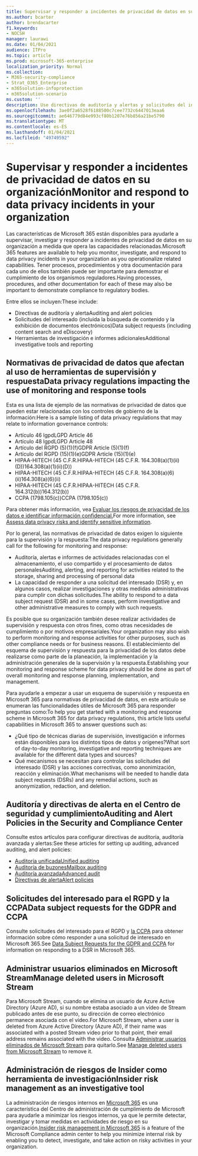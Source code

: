 ```yaml
---
title: Supervisar y responder a incidentes de privacidad de datos en su organización
ms.author: bcarter
author: brendacarter
f1.keywords:
- NOCSH
manager: laurawi
ms.date: 01/04/2021
audience: ITPro
ms.topic: article
ms.prod: microsoft-365-enterprise
localization_priority: Normal
ms.collection:
- M365-security-compliance
- Strat_O365_Enterprise
- m365solution-infoprotection
- m365solution-scenario
ms.custom: ''
description: Use directivas de auditoría y alertas y solicitudes del interesado para supervisar y responder a incidentes de datos personales.
ms.openlocfilehash: 3ae0f2a6528f6188500c7cee7732c6447013eaa6
ms.sourcegitcommit: ae646779d84e993cf80b1207e76b856a21be5790
ms.translationtype: MT
ms.contentlocale: es-ES
ms.lasthandoff: 01/04/2021
ms.locfileid: "49749592"
---
```

# <a name="monitor-and-respond-to-data-privacy-incidents-in-your-organization"></a><span data-ttu-id="6c677-103">Supervisar y responder a incidentes de privacidad de datos en su organización</span><span class="sxs-lookup"><span data-stu-id="6c677-103">Monitor and respond to data privacy incidents in your organization</span></span>

<span data-ttu-id="6c677-104">Las características de Microsoft 365 están disponibles para ayudarle a supervisar, investigar y responder a incidentes de privacidad de datos en su organización a medida que opera las capacidades relacionadas.</span><span class="sxs-lookup"><span data-stu-id="6c677-104">Microsoft 365 features are available to help you monitor, investigate, and respond to data privacy incidents in your organization as you operationalize related capabilities.</span></span> <span data-ttu-id="6c677-105">Tener procesos, procedimientos y otra documentación para cada uno de ellos también puede ser importante para demostrar el cumplimiento de los organismos reguladores.</span><span class="sxs-lookup"><span data-stu-id="6c677-105">Having processes, procedures, and other documentation for each of these may also be important to demonstrate compliance to regulatory bodies.</span></span>

<span data-ttu-id="6c677-106">Entre ellos se incluyen:</span><span class="sxs-lookup"><span data-stu-id="6c677-106">These include:</span></span> 

- <span data-ttu-id="6c677-107">Directivas de auditoría y alerta</span><span class="sxs-lookup"><span data-stu-id="6c677-107">Auditing and alert policies</span></span>
- <span data-ttu-id="6c677-108">Solicitudes del interesado (incluida la búsqueda de contenido y la exhibición de documentos electrónicos)</span><span class="sxs-lookup"><span data-stu-id="6c677-108">Data subject requests (including content search and eDiscovery)</span></span>
- <span data-ttu-id="6c677-109">Herramientas de investigación e informes adicionales</span><span class="sxs-lookup"><span data-stu-id="6c677-109">Additional investigative tools and reporting</span></span>

## <a name="data-privacy-regulations-impacting-the-use-of-monitoring-and-response-tools"></a><span data-ttu-id="6c677-110">Normativas de privacidad de datos que afectan al uso de herramientas de supervisión y respuesta</span><span class="sxs-lookup"><span data-stu-id="6c677-110">Data privacy regulations impacting the use of monitoring and response tools</span></span>

<span data-ttu-id="6c677-111">Esta es una lista de ejemplo de las normativas de privacidad de datos que pueden estar relacionadas con los controles de gobierno de la información:</span><span class="sxs-lookup"><span data-stu-id="6c677-111">Here is a sample listing of data privacy regulations that may relate to information governance controls:</span></span>

- <span data-ttu-id="6c677-112">Artículo 46 lgpd</span><span class="sxs-lookup"><span data-stu-id="6c677-112">LGPD Article 46</span></span>
- <span data-ttu-id="6c677-113">Artículo 48 lgpd</span><span class="sxs-lookup"><span data-stu-id="6c677-113">LGPD Article 48</span></span>
- <span data-ttu-id="6c677-114">Artículo del RGPD (5)(1)(f)</span><span class="sxs-lookup"><span data-stu-id="6c677-114">GDPR Article (5)(1)(f)</span></span>
- <span data-ttu-id="6c677-115">Artículo del RGPD (15)(1)(e)</span><span class="sxs-lookup"><span data-stu-id="6c677-115">GDPR Article (15)(1)(e)</span></span>
- <span data-ttu-id="6c677-116">HIPAA-HITECH (45 C.F.R.</span><span class="sxs-lookup"><span data-stu-id="6c677-116">HIPAA-HITECH (45 C.F.R.</span></span> <span data-ttu-id="6c677-117">164.308(a)(1)(ii)(D))</span><span class="sxs-lookup"><span data-stu-id="6c677-117">164.308(a)(1)(ii)(D))</span></span>
- <span data-ttu-id="6c677-118">HIPAA-HITECH (45 C.F.R.</span><span class="sxs-lookup"><span data-stu-id="6c677-118">HIPAA-HITECH (45 C.F.R.</span></span> <span data-ttu-id="6c677-119">164.308(a)(6)(ii)</span><span class="sxs-lookup"><span data-stu-id="6c677-119">164.308(a)(6)(ii)</span></span>
- <span data-ttu-id="6c677-120">HIPAA-HITECH (45 C.F.R.</span><span class="sxs-lookup"><span data-stu-id="6c677-120">HIPAA-HITECH (45 C.F.R.</span></span> <span data-ttu-id="6c677-121">164.312(b))</span><span class="sxs-lookup"><span data-stu-id="6c677-121">164.312(b))</span></span>
- <span data-ttu-id="6c677-122">CCPA (1798.105(c))</span><span class="sxs-lookup"><span data-stu-id="6c677-122">CCPA (1798.105(c))</span></span>

<span data-ttu-id="6c677-123">Para obtener más información, vea [Evaluar los riesgos de privacidad de los datos e identificar información confidencial.](information-protection-deploy-assess.md)</span><span class="sxs-lookup"><span data-stu-id="6c677-123">For more information, see [Assess data privacy risks and identify sensitive information](information-protection-deploy-assess.md).</span></span>

<span data-ttu-id="6c677-124">Por lo general, las normativas de privacidad de datos exigen lo siguiente para la supervisión y la respuesta:</span><span class="sxs-lookup"><span data-stu-id="6c677-124">The data privacy regulations generally call for the following for monitoring and response:</span></span>

- <span data-ttu-id="6c677-125">Auditoría, alertas e informes de actividades relacionadas con el almacenamiento, el uso compartido y el procesamiento de datos personales</span><span class="sxs-lookup"><span data-stu-id="6c677-125">Auditing, alerting, and reporting for activities related to the storage, sharing and processing of personal data</span></span>
- <span data-ttu-id="6c677-126">La capacidad de responder a una solicitud del interesado (DSR) y, en algunos casos, realizar investigaciones y otras medidas administrativas para cumplir con dichas solicitudes.</span><span class="sxs-lookup"><span data-stu-id="6c677-126">The ability to respond to a data subject request (DSR) and in some cases, perform investigative and other administrative measures to comply with such requests.</span></span>

<span data-ttu-id="6c677-127">Es posible que su organización también desee realizar actividades de supervisión y respuesta con otros fines, como otras necesidades de cumplimiento o por motivos empresariales.</span><span class="sxs-lookup"><span data-stu-id="6c677-127">Your organization may also wish to perform monitoring and response activities for other purposes, such as other compliance needs or for business reasons.</span></span> <span data-ttu-id="6c677-128">El establecimiento del esquema de supervisión y respuesta para la privacidad de los datos debe realizarse como parte de la planeación, la implementación y la administración generales de la supervisión y la respuesta.</span><span class="sxs-lookup"><span data-stu-id="6c677-128">Establishing your monitoring and response scheme for data privacy should be done as part of overall monitoring and response planning, implementation, and management.</span></span>

<span data-ttu-id="6c677-129">Para ayudarle a empezar a usar un esquema de supervisión y respuesta en Microsoft 365 para normativas de privacidad de datos, en este artículo se enumeran las funcionalidades útiles de Microsoft 365 para responder preguntas como:</span><span class="sxs-lookup"><span data-stu-id="6c677-129">To help you get started with a monitoring and response scheme in Microsoft 365 for data privacy regulations, this article lists useful capabilities in Microsoft 365 to answer questions such as:</span></span> 

- <span data-ttu-id="6c677-130">¿Qué tipo de técnicas diarias de supervisión, investigación e informes están disponibles para los distintos tipos de datos y orígenes?</span><span class="sxs-lookup"><span data-stu-id="6c677-130">What sort of day-to-day monitoring, investigative and reporting techniques are available for the different data types and sources?</span></span>
- <span data-ttu-id="6c677-131">Qué mecanismos se necesitan para controlar las solicitudes del interesado (DSR) y las acciones correctivas, como anonimización, reacción y eliminación.</span><span class="sxs-lookup"><span data-stu-id="6c677-131">What mechanisms will be needed to handle data subject requests (DSRs) and any remedial actions, such as anonymization, redaction, and deletion.</span></span>

## <a name="auditing-and-alert-policies-in-the-security-and-compliance-center"></a><span data-ttu-id="6c677-132">Auditoría y directivas de alerta en el Centro de seguridad y cumplimiento</span><span class="sxs-lookup"><span data-stu-id="6c677-132">Auditing and Alert Policies in the Security and Compliance Center</span></span>

<span data-ttu-id="6c677-133">Consulte estos artículos para configurar directivas de auditoría, auditoría avanzada y alertas:</span><span class="sxs-lookup"><span data-stu-id="6c677-133">See these articles for setting up auditing, advanced auditing, and alert policies:</span></span>

- [<span data-ttu-id="6c677-134">Auditoría unificada</span><span class="sxs-lookup"><span data-stu-id="6c677-134">Unified auditing</span></span>](../compliance/search-the-audit-log-in-security-and-compliance.md)
- [<span data-ttu-id="6c677-135">Auditoría de buzones</span><span class="sxs-lookup"><span data-stu-id="6c677-135">Mailbox auditing</span></span>](../compliance/enable-mailbox-auditing.md)
- [<span data-ttu-id="6c677-136">Auditoría avanzada</span><span class="sxs-lookup"><span data-stu-id="6c677-136">Advanced audit</span></span>](../compliance/advanced-audit.md)
- [<span data-ttu-id="6c677-137">Directivas de alerta</span><span class="sxs-lookup"><span data-stu-id="6c677-137">Alert policies</span></span>](../compliance/alert-policies.md)

## <a name="data-subject-requests-for-the-gdpr-and-ccpa"></a><span data-ttu-id="6c677-138">Solicitudes del interesado para el RGPD y la CCPA</span><span class="sxs-lookup"><span data-stu-id="6c677-138">Data subject requests for the GDPR and CCPA</span></span>

<span data-ttu-id="6c677-139">Consulte solicitudes del interesado para el RGPD y [la CCPA](../compliance/gdpr-dsr-office365.md) para obtener información sobre cómo responder a una solicitud de interesado en Microsoft 365.</span><span class="sxs-lookup"><span data-stu-id="6c677-139">See [Data Subject Requests for the GDPR and CCPA](../compliance/gdpr-dsr-office365.md) for information on responding to a DSR in Microsoft 365.</span></span>

## <a name="manage-deleted-users-in-microsoft-stream"></a><span data-ttu-id="6c677-140">Administrar usuarios eliminados en Microsoft Stream</span><span class="sxs-lookup"><span data-stu-id="6c677-140">Manage deleted users in Microsoft Stream</span></span>

<span data-ttu-id="6c677-141">Para Microsoft Stream, cuando se elimina un usuario de Azure Active Directory (Azure AD), si su nombre estaba asociado a un vídeo de Stream publicado antes de ese punto, su dirección de correo electrónico permanece asociada con el vídeo.</span><span class="sxs-lookup"><span data-stu-id="6c677-141">For Microsoft Stream, when a user is deleted from Azure Active Directory (Azure AD), if their name was associated with a posted Stream video prior to that point, their email address remains associated with the video.</span></span> <span data-ttu-id="6c677-142">Consulta [Administrar usuarios eliminados de Microsoft Stream](https://docs.microsoft.com/stream/managing-deleted-users) para quitarlo.</span><span class="sxs-lookup"><span data-stu-id="6c677-142">See [Manage deleted users from Microsoft Stream](https://docs.microsoft.com/stream/managing-deleted-users) to remove it.</span></span>

## <a name="insider-risk-management-as-an-investigative-tool"></a><span data-ttu-id="6c677-143">Administración de riesgos de Insider como herramienta de investigación</span><span class="sxs-lookup"><span data-stu-id="6c677-143">Insider risk management as an investigative tool</span></span>

<span data-ttu-id="6c677-144">La administración de riesgos internos en [Microsoft 365](../compliance/insider-risk-management.md) es una característica del Centro de administración de cumplimiento de Microsoft para ayudarle a minimizar los riesgos internos, ya que le permite detectar, investigar y tomar medidas en actividades de riesgo en su organización.</span><span class="sxs-lookup"><span data-stu-id="6c677-144">[Insider risk management in Microsoft 365](../compliance/insider-risk-management.md) is a feature of the Microsoft Compliance admin center to help you minimize internal risk by enabling you to detect, investigate, and take action on risky activities in your organization.</span></span>
